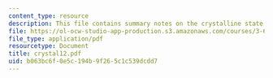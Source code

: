 ```yaml
---
content_type: resource
description: This file contains summary notes on the crystalline state.
file: https://ol-ocw-studio-app-production.s3.amazonaws.com/courses/3-60-symmetry-structure-and-tensor-properties-of-materials-fall-2005/b063bc6f0e5c194b9f265c1c539dcdd7_crystal12.pdf
file_type: application/pdf
resourcetype: Document
title: crystal12.pdf
uid: b063bc6f-0e5c-194b-9f26-5c1c539dcdd7
---
```

